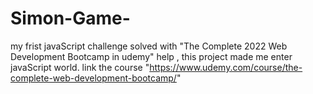 # Simon-Game-
my frist javaScript challenge solved with "The Complete 2022 Web Development Bootcamp in udemy" help , this project made me enter javaScript world. 
link the course "https://www.udemy.com/course/the-complete-web-development-bootcamp/"

